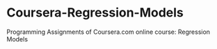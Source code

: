 Coursera-Regression-Models
==========================

Programming Assignments of Coursera.com online course: Regression Models
